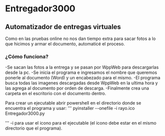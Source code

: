 # Entregador3000
## Automatizador de entregas virtuales
Como en las pruebas online no nos dan tiempo extra para sacar fotos a lo que hicimos y armar el documento, automaticé el proceso.
### ¿Cómo funciona?

-Se sacan las fotos a la entrega y se pasan por WppWeb para descargarlas desde la pc. 
-Se inicia el programa e ingresamos el nombre que queremos ponerle al documento (Word) y un encabezado para el mismo.
-El programa busca todas las imagenes descargadas desde WppWeb en la ultima hora y las agrega al documento por orden de descarga.
-Finalmente crea una carpeta en el escritorio con el documento dentro.
 
 Para crear un ejecutable abrir powershell en el directorio donde se encuentra el programa y usar:
 '''
 pyinstaller --onefile -i rayo.ico Entregador3000.py
 
 '''
-i para usar el icono para el ejecutable (el icono debe estar en el mismo directorio que el programa).
